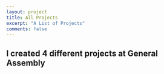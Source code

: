 ```yaml
---
layout: project
title: All Projects
excerpt: "A List of Projects"
comments: false
---
```


## I created 4 different projects at General Assembly
